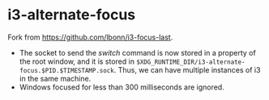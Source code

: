 i3-alternate-focus
==================

Fork from <https://github.com/lbonn/i3-focus-last>.

* The socket to send the *switch* command is now stored in a property of the root window, and it is stored in `$XDG_RUNTIME_DIR/i3-alternate-focus.$PID.$TIMESTAMP.sock`. Thus, we can have multiple instances of i3 in the same machine.
* Windows focused for less than 300 milliseconds are ignored.
